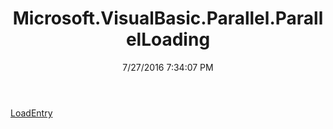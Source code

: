 ﻿---
title: Microsoft.VisualBasic.Parallel.ParallelLoading
date: 7/27/2016 7:34:07 PM
---

[LoadEntry](T-Microsoft.VisualBasic.Parallel.ParallelLoading.LoadEntry.html)
